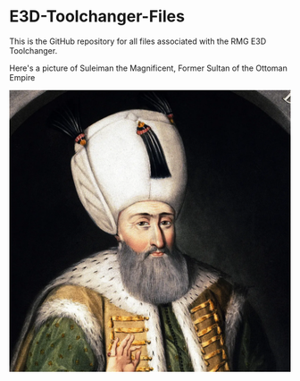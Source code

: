 # E3D-Toolchanger-Files

This is the GitHub repository for all files associated with the RMG E3D Toolchanger.

Here's a picture of Suleiman the Magnificent, Former Sultan of the Ottoman Empire

![](https://github.com/BrianKatz925/E3D-Toolchanger-Files/blob/15a6224d03e47a7e2ba517bfe5738b6d993fe054/Very%20Important%20Files/123213.jpg)
